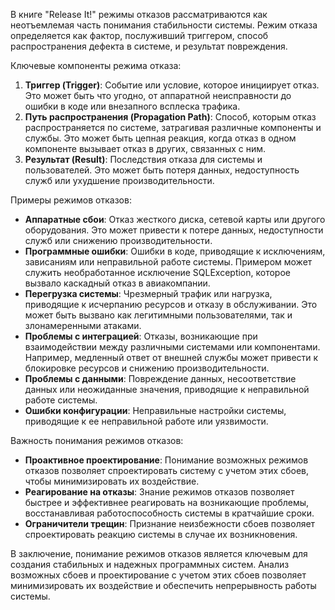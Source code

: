В книге "Release It!" режимы отказов рассматриваются как неотъемлемая часть понимания стабильности системы. Режим отказа определяется как фактор, послуживший триггером, способ распространения дефекта в системе, и результат повреждения.

Ключевые компоненты режима отказа:

1. **Триггер (Trigger)**: Событие или условие, которое инициирует отказ. Это может быть что угодно, от аппаратной неисправности до ошибки в коде или внезапного всплеска трафика.
2. **Путь распространения (Propagation Path)**: Способ, которым отказ распространяется по системе, затрагивая различные компоненты и службы. Это может быть цепная реакция, когда отказ в одном компоненте вызывает отказ в других, связанных с ним.
3. **Результат (Result)**: Последствия отказа для системы и пользователей. Это может быть потеря данных, недоступность служб или ухудшение производительности.

Примеры режимов отказов:

*   **Аппаратные сбои**: Отказ жесткого диска, сетевой карты или другого оборудования. Это может привести к потере данных, недоступности служб или снижению производительности.
*   **Программные ошибки**: Ошибки в коде, приводящие к исключениям, зависаниям или неправильной работе системы. Примером может служить необработанное исключение SQLException, которое вызвало каскадный отказ в авиакомпании.
*   **Перегрузка системы**: Чрезмерный трафик или нагрузка, приводящие к исчерпанию ресурсов и отказу в обслуживании. Это может быть вызвано как легитимными пользователями, так и злонамеренными атаками.
*   **Проблемы с интеграцией**: Отказы, возникающие при взаимодействии между различными системами или компонентами. Например, медленный ответ от внешней службы может привести к блокировке ресурсов и снижению производительности.
*   **Проблемы с данными**: Повреждение данных, несоответствие данных или неожиданные значения, приводящие к неправильной работе системы.
*   **Ошибки конфигурации**: Неправильные настройки системы, приводящие к ее неправильной работе или уязвимости.

Важность понимания режимов отказов:

*   **Проактивное проектирование**: Понимание возможных режимов отказов позволяет спроектировать систему с учетом этих сбоев, чтобы минимизировать их воздействие.
*   **Реагирование на отказы**: Знание режимов отказов позволяет быстрее и эффективнее реагировать на возникающие проблемы, восстанавливая работоспособность системы в кратчайшие сроки.
*   **Ограничители трещин**: Признание неизбежности сбоев позволяет спроектировать реакцию системы в случае их возникновения.

В заключение, понимание режимов отказов является ключевым для создания стабильных и надежных программных систем. Анализ возможных сбоев и проектирование с учетом этих сбоев позволяет минимизировать их воздействие и обеспечить непрерывность работы системы.
